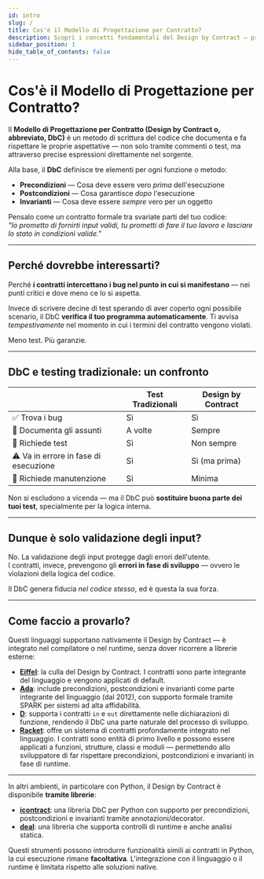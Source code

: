 ```yaml
---
id: intro
slug: /
title: Cos'è il Modello di Progettazione per Contratto?
description: Scopri i concetti fondamentali del Design by Contract — precondizioni, postcondizioni e invarianti — e come si confrontano con i test tradizionali.
sidebar_position: 1
hide_table_of_contents: false
---
```


# Cos'è il Modello di Progettazione per Contratto?

Il **Modello di Progettazione per Contratto (Design by Contract o, abbreviato, DbC)** è un metodo di scrittura del codice che documenta e fa rispettare le proprie aspettative — non solo tramite commenti o test, ma attraverso precise espressioni direttamente nel sorgente.

Alla base, il **DbC** definisce tre elementi per ogni funzione o metodo:

- **Precondizioni** — Cosa deve essere vero _prima_ dell'esecuzione
- **Postcondizioni** — Cosa garantisce _dopo_ l'esecuzione
- **Invarianti** — Cosa deve essere _sempre_ vero per un oggetto

Pensalo come un contratto formale tra svariate parti del tuo codice:  
_"Io prometto di fornirti input validi, tu prometti di fare il tuo lavoro e lasciare lo stato in condizioni valide."_

---

## Perché dovrebbe interessarti?

Perché **i contratti intercettano i bug nel punto in cui si manifestano** — nei punti critici e dove meno ce lo si aspetta.

Invece di scrivere decine di test sperando di aver coperto ogni possibile scenario, il DbC **verifica il tuo programma automaticamente**. Ti avvisa _tempestivamente_ nel momento in cui i termini del contratto vengono violati.

Meno test. Più garanzie.

---

## DbC e testing tradizionale: un confronto

|                                       | Test Tradizionali | Design by Contract |
| ------------------------------------- | ----------------- | ------------------ |
| ✅ Trova i bug                        | Sì                | Sì                 |
| 🧠 Documenta gli assunti              | A volte           | Sempre             |
| 🧪 Richiede test                      | Sì                | Non sempre         |
| ⚠️ Va in errore in fase di esecuzione | Sì                | Sì (ma prima)      |
| 🔁 Richiede manutenzione              | Sì                | Minima             |

Non si escludono a vicenda — ma il DbC può **sostituire buona parte dei tuoi test**, specialmente per la logica interna.

---

## Dunque è solo validazione degli input?

No. La validazione degli input protegge dagli errori dell'utente.  
I contratti, invece, prevengono gli **errori in fase di sviluppo** — ovvero le violazioni della logica del codice.

Il DbC genera fiducia _nel codice stesso_, ed è questa la sua forza.

---

## Come faccio a provarlo?

Questi linguaggi supportano nativamente il Design by Contract — è integrato nel compilatore o nel runtime, senza dover ricorrere a librerie esterne:

- [**Eiffel**](/kb/eiffel): la culla del Design by Contract. I contratti sono parte integrante del linguaggio e vengono applicati di default.
- [**Ada**](/kb/ada): include precondizioni, postcondizioni e invarianti come parte integrante del linguaggio (dal 2012), con supporto formale tramite SPARK per sistemi ad alta affidabilità.
- [**D**](/kb/d): supporta i contratti `in` e `out` direttamente nelle dichiarazioni di funzione, rendendo il DbC una parte naturale del processo di sviluppo.
- [**Racket**](/kb/racket): offre un sistema di contratti profondamente integrato nel linguaggio. I contratti sono entità di primo livello e possono essere applicati a funzioni, strutture, classi e moduli — permettendo allo sviluppatore di far rispettare precondizioni, postcondizioni e invarianti in fase di runtime.

---

In altri ambienti, in particolare con Python, il Design by Contract è disponibile **tramite librerie**:

- [**icontract**](https://github.com/Parquery/icontract): una libreria DbC per Python con supporto per precondizioni, postcondizioni e invarianti tramite annotazioni/decorator.
- [**deal**](https://github.com/life4/deal): una libreria che supporta controlli di runtime e anche analisi statica.

Questi strumenti possono introdurre funzionalità simili ai contratti in Python, la cui esecuzione rimane **facoltativa**. L'integrazione con il linguaggio o il runtime è limitata rispetto alle soluzioni native.
